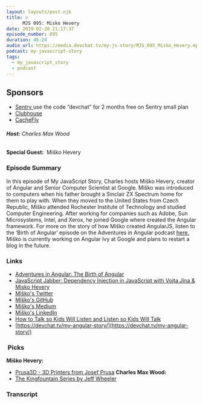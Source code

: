 ```yaml
---
layout: layouts/post.njk
title: >
      MJS 095: Misko Hevery
date: 2019-02-20 21:17:37
episode_number: 095
duration: 45:24
audio_url: https://media.devchat.tv/my-js-story/MJS_095_Misko_Hevery.mp3
podcast: my-javascript-story
tags: 
  - my_javascript_story
  - podcast
---
```


## **Sponsors**

- [Sentry&nbsp;](http://sentry.io/)use the code “devchat” for 2 months free on Sentry small plan
- [Clubhouse](https://clubhouse.io/jsstory)
- [CacheFly](https://www.cachefly.com/)

###### **Host:** Charles Max Wood
**Special Guest:** &nbsp;Miško Hevery
### **Episode Summary**
In this episode of My JavaScript Story, Charles hosts Miško Hevery, creator of Angular and Senior Computer Scientist at Google. Miško was introduced to computers when his father brought a Sinclair ZX Spectrum home for them to play with. When they moved to the United States from Czech Republic, Miško attended Rochester Institute of Technology and studied Computer Engineering. After working for companies such as Adobe, Sun Microsystems, Intel, and Xerox, he joined Google where created the Angular framework. For more on the story of how Miško created AngularJS, listen to the ‘Birth of Angular’ episode on the Adventures in Angular podcast <u><a href="https://devchat.tv/adv-in-angular/001-aia-the-birth-of-angular/">here.</a> </u>Miško is currently working on Angular Ivy at Google and plans to restart a blog in the future.
### **Links**

- <u><a href="https://devchat.tv/adv-in-angular/001-aia-the-birth-of-angular/">Adventures in Angular: The Birth of Angular</a></u>
- <u><a href="https://devchat.tv/js-jabber/109-jsj-dependency-injection-in-javascript-with-vojta-jina-misko-hevery/">JavaScript Jabber: Dependency Injection in JavaScript with Vojta Jína &amp; Misko Hevery</a></u>
- [<u>Miško's Twitter</u>](https://twitter.com/mhevery?lang=en)
- [Miško's GitHub](https://github.com/mhevery)
- [<u>Miško's Medium</u>](https://github.com/mhevery)
- [<u>Miško's LinkedIn</u>](https://www.linkedin.com/in/misko-hevery-3883b1)
- <u><a href="https://www.bookdepository.com/How-Talk-so-Kids-Will-Listen-Listen-so-Kids-Will-Talk-Adele-Faber/9781848123090">How to Talk so Kids Will Listen and Listen so Kids Will Talk</a></u>
- [https://devchat.tv/my-angular-story/](https://devchat.tv/my-angular-story/)

### **&nbsp;Picks**
 **Miško Hevery:**
- <u><a href="https://www.prusa3d.com/">Prusa3D - 3D Printers from Josef Prusa</a></u>
**Charles Max Wood:**
- <u><a href="https://www.amazon.com/Kingfountain-6-Book/dp/B01MU2DVWN">The Kingfountain Series by Jeff Wheeler</a></u>


### Transcript


